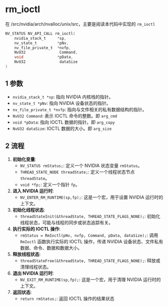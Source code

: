 # rm_ioctl

在 /src/nvidia/arch/nvalloc/unix/src，主要是阅读本代码中实现的 `rm_ioctl`

```c
NV_STATUS NV_API_CALL rm_ioctl(
    nvidia_stack_t     *sp,
    nv_state_t         *pNv,
    nv_file_private_t  *nvfp,
    NvU32               Command,
    void               *pData,
    NvU32               dataSize
)
```

## 1 参数

- `nvidia_stack_t *sp`: 指向 NVIDIA 内核栈的指针。
- `nv_state_t *pNv`: 指向 NVIDIA 设备状态的指针。
- `nv_file_private_t *nvfp`: 指向与文件相关的私有数据结构的指针。
- `NvU32 Command`: 表示 IOCTL 命令的整数。即 `arg_cmd`
- `void *pData`: 指向 IOCTL 数据的指针。即 `arg_copy`
- `NvU32 dataSize`: IOCTL 数据的大小。即 `arg_size`

## 2 流程

1. **初始化变量**:
   - `NV_STATUS rmStatus;`: 定义一个 NVIDIA 状态变量 `rmStatus`。
   - `THREAD_STATE_NODE threadState;`: 定义一个线程状态节点 `threadState`。
   - `void *fp;`: 定义一个指针 `fp`。
2. **进入 NVIDIA 运行时**:
   - `NV_ENTER_RM_RUNTIME(sp,fp);`: 这是一个宏，用于设置 NVIDIA 运行时的上下文。
3. **初始化线程状态**:
   - `threadStateInit(&threadState, THREAD_STATE_FLAGS_NONE);`: 初始化线程状态，可能与线程的同步或状态追踪有关。
4. **执行实际的 IOCTL 操作**:
   - `rmStatus = RmIoctl(pNv, nvfp, Command, pData, dataSize);`: 调用 `RmIoctl` 函数执行实际的 IOCTL 操作，传递 NVIDIA 设备状态、文件私有数据、命令、数据和数据大小。
5. **释放线程状态**:
   - `threadStateFree(&threadState, THREAD_STATE_FLAGS_NONE);`: 释放或清理线程状态。
6. **退出 NVIDIA 运行时**:
   - `NV_EXIT_RM_RUNTIME(sp,fp);`: 这是一个宏，用于清理 NVIDIA 运行时的上下文。
7. **返回状态**:
   - `return rmStatus;`: 返回 IOCTL 操作的结果状态